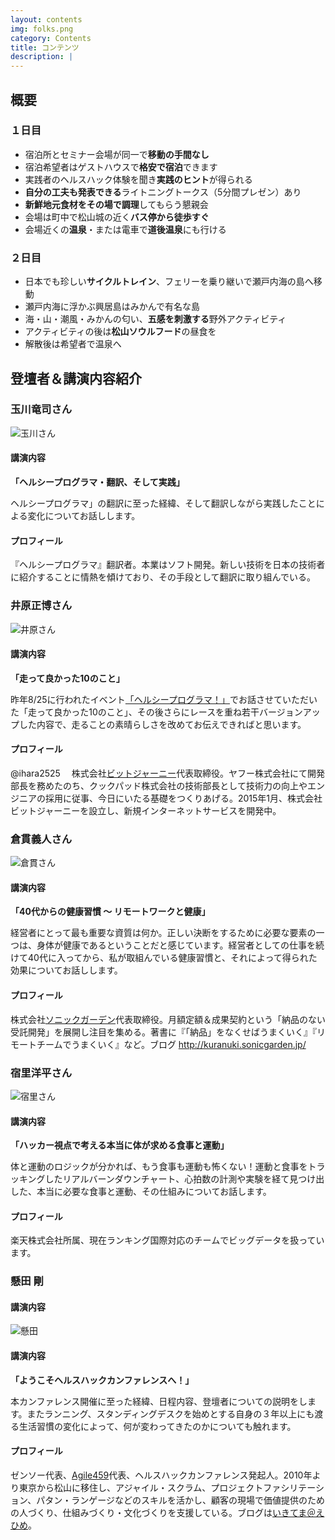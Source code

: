 ```yaml
---
layout: contents
img: folks.png
category: Contents
title: コンテンツ
description: |
---
```


## 概要

### １日目 

* 宿泊所とセミナー会場が同一で**移動の手間なし**
* 宿泊希望者はゲストハウスで**格安で宿泊**できます
* 実践者のヘルスハック体験を聞き**実践のヒント**が得られる
* **自分の工夫も発表できる**ライトニングトークス（5分間プレゼン）あり
* **新鮮地元食材をその場で調理**してもらう懇親会
* 会場は町中で松山城の近く**バス停から徒歩すぐ**
* 会場近くの**温泉**・または電車で**道後温泉**にも行ける

### ２日目

* 日本でも珍しい**サイクルトレイン**、フェリーを乗り継いで瀬戸内海の島へ移動
* 瀬戸内海に浮かぶ興居島はみかんで有名な島
* 海・山・潮風・みかんの匂い、**五感を刺激する**野外アクティビティ
* アクティビティの後は**松山ソウルフード**の昼食を
* 解散後は希望者で温泉へ

## 登壇者＆講演内容紹介

### 玉川竜司さん

![玉川さん](/img/tamagawa_profile.jpg "玉川さん")

#### 講演内容
**「ヘルシープログラマ・翻訳、そして実践」**

ヘルシープログラマ」の翻訳に至った経緯、そして翻訳しながら実践したことによる変化についてお話しします。

#### プロフィール

『ヘルシープログラマ』翻訳者。本業はソフト開発。新しい技術を日本の技術者に紹介することに情熱を傾けており、その手段として翻訳に取り組んでいる。

### 井原正博さん

![井原さん](/img/ihara_profile.jpg "井原さん")

#### 講演内容

**「走って良かった10のこと」**

昨年8/25に行われたイベント[「ヘルシープログラマ！」](http://connpass.com/event/18312/)でお話させていただいた「走って良かった10のこと」、その後さらにレースを重ね若干バージョンアップした内容で、走ることの素晴らしさを改めてお伝えできればと思います。 

#### プロフィール

@ihara2525 　株式会社[ビットジャーニー](https://bitjourney.com/)代表取締役。ヤフー株式会社にて開発部長を務めたのち、クックパッド株式会社の技術部長として技術力の向上やエンジニアの採用に従事、今日にいたる基礎をつくりあげる。2015年1月、株式会社ビットジャーニーを設立し、新規インターネットサービスを開発中。

### 倉貫義人さん

![倉貫さん](/img/kuranuki_profile.jpg "倉貫さん")

#### 講演内容
**「40代からの健康習慣 〜 リモートワークと健康」**

経営者にとって最も重要な資質は何か。正しい決断をするために必要な要素の一つは、身体が健康であるということだと感じています。経営者としての仕事を続けて40代に入ってから、私が取組んでいる健康習慣と、それによって得られた効果についてお話しします。

#### プロフィール
株式会社[ソニックガーデン](http://www.sonicgarden.jp/)代表取締役。月額定額＆成果契約という「納品のない受託開発」を展開し注目を集める。著書に『「納品」をなくせばうまくいく』『リモートチームでうまくいく』など。ブログ http://kuranuki.sonicgarden.jp/

### 宿里洋平さん

![宿里さん](/img/yadosato_profile.jpg "宿里さん")

#### 講演内容
**「ハッカー視点で考える本当に体が求める食事と運動」**

体と運動のロジックが分かれば、もう食事も運動も怖くない！運動と食事をトラッキングしたリアルバーンダウンチャート、心拍数の計測や実験を経て見つけ出した、本当に必要な食事と運動、その仕組みについてお話します。

#### プロフィール

楽天株式会社所属、現在ランキング国際対応のチームでビッグデータを扱っています。

### 懸田 剛

#### 講演内容

![懸田](/img/kkd_profile.png "懸田")

#### 講演内容

**「ようこそヘルスハックカンファレンスへ！」**

本カンファレンス開催に至った経緯、日程内容、登壇者についての説明をします。またランニング、スタンディングデスクを始めとする自身の３年以上にも渡る生活習慣の変化によって、何が変わってきたのかについても触れます。


#### プロフィール

ゼンソー代表、[Agile459](http://agile459.github.io)代表、ヘルスハックカンファレンス発起人。2010年より東京から松山に移住し、アジャイル・スクラム、プロジェクトファシリテーション、パタン・ランゲージなどのスキルを活かし、顧客の現場で価値提供のための人づくり、仕組みづくり・文化づくりを支援している。ブログは[いきてま＠えひめ](http://giantech.jp)。
